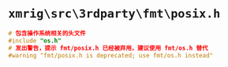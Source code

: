# `xmrig\src\3rdparty\fmt\posix.h`

```cpp
# 包含操作系统相关的头文件
#include "os.h"
# 发出警告，提示 fmt/posix.h 已经被弃用，建议使用 fmt/os.h 替代
#warning "fmt/posix.h is deprecated; use fmt/os.h instead"
```